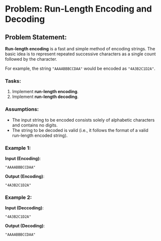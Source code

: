 # Problem: Run-Length Encoding and Decoding

## Problem Statement:
**Run-length encoding** is a fast and simple method of encoding strings. The basic idea is to represent repeated successive characters as a single count followed by the character.

For example, the string `"AAAABBBCCDAA"` would be encoded as `"4A3B2C1D2A"`.

### Tasks:
1. Implement **run-length encoding**.
2. Implement **run-length decoding**.

### Assumptions:
- The input string to be encoded consists solely of alphabetic characters and contains no digits.
- The string to be decoded is valid (i.e., it follows the format of a valid run-length encoded string).

### Example 1:
**Input (Encoding)**:
```plaintext
"AAAABBBCCDAA"
```
**Output (Encoding)**:
```plaintext
"4A3B2C1D2A"
```

### Example 2:
**Input (Deccoding)**:
```plaintext
"4A3B2C1D2A"
```
**Output (Decoding)**:
```plaintext
"AAAABBBCCDAA"
```